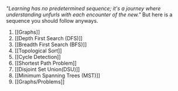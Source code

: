 *"Learning has no predetermined sequence; it's a journey where understanding unfurls with each encounter of the new."*
But here is a sequence you should follow anyways.
1. [[Graphs]]
2. [[Depth First Search (DFS)]]
3. [[Breadth First Search (BFS)]]
4. [[Topological Sort]]
5. [[Cycle Detection]]
6. [[Shortest Path Problem]]
7. [[Disjoint Set Union(DSU)]]
8. [[Minimum Spanning Trees (MST)]]
9. [[Graphs/Problems]]